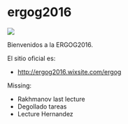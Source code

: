 # ergog2016
![](https://static.wixstatic.com/media/87fec0_16b6a44124094c1dbc2f165f59d37738~mv2.jpg/v1/fill/w_810,h_265,al_c,q_80,usm_0.66_1.00_0.01/87fec0_16b6a44124094c1dbc2f165f59d37738~mv2.jpg)

Bienvenidos a la ERGOG2016.

El sitio oficial es:
 - <http://ergog2016.wixsite.com/ergog>

Missing:
- Rakhmanov last lecture
- Degollado tareas
- Lecture Hernandez

